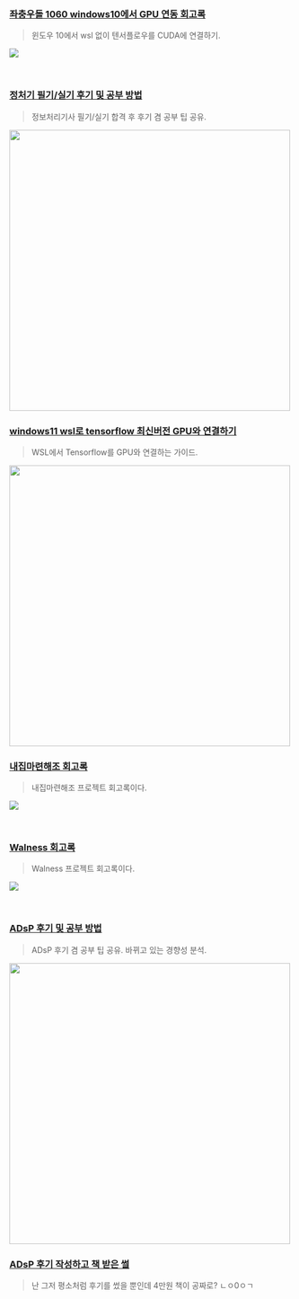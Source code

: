 ### [좌충우돌 1060 windows10에서 GPU 연동 회고록](https://velog.io/@peyoumonephu/%EC%A2%8C%EC%B6%A9%EC%9A%B0%EB%8F%8C-1060-windows10%EC%97%90%EC%84%9C-GPU-%EC%97%B0%EB%8F%99-%ED%9A%8C%EA%B3%A0%EB%A1%9D)
> 윈도우 10에서 wsl 없이 텐서플로우를 CUDA에 연결하기.  

![](https://velog.velcdn.com/images/peyoumonephu/post/0d544b88-642e-40c4-84e6-a7bf1bcb9ce5/image.PNG)

<br>

### [정처기 필기/실기 후기 및 공부 방법](https://velog.io/@peyoumonephu/%EC%A0%95%EC%B2%98%EA%B8%B0-%ED%95%84%EA%B8%B0%EC%8B%A4%EA%B8%B0-%ED%9B%84%EA%B8%B0-%EB%B0%8F-%EA%B3%B5%EB%B6%80-%EB%B0%A9%EB%B2%95)
> 정보처리기사 필기/실기 합격 후 후기 겸 공부 팁 공유.


<img src="https://velog.velcdn.com/images/peyoumonephu/post/a207d5ff-927c-47ab-b9fe-801eaf88c202/image.png" width="500px">


<br>

### [windows11 wsl로 tensorflow 최신버전 GPU와 연결하기](https://velog.io/@peyoumonephu/windows11-wsl%EB%A1%9C-tensorflow-%EC%B5%9C%EC%8B%A0%EB%B2%84%EC%A0%84-GPU%EC%99%80-%EC%97%B0%EA%B2%B0%ED%95%98%EA%B8%B0)
> WSL에서 Tensorflow를 GPU와 연결하는 가이드.

<img src="https://velog.velcdn.com/images/peyoumonephu/post/e28eeff0-7cdc-4986-a9dc-0a15ca970492/image.png" width="500px">

<br>

### [내집마련해조 회고록](https://velog.io/@peyoumonephu/%EB%82%B4%EC%A7%91%EB%A7%88%EB%A0%A8%ED%95%B4%EC%A1%B0-%ED%9A%8C%EA%B3%A0%EB%A1%9D)
> 내집마련해조 프로젝트 회고록이다.

![](https://velog.velcdn.com/images/peyoumonephu/post/516d17db-1466-4c59-b158-7868a1d8935e/image.PNG)

<br>

### [Walness 회고록](https://velog.io/@peyoumonephu/Walness-%ED%9A%8C%EA%B3%A0%EB%A1%9D)
> Walness 프로젝트 회고록이다.

![](https://velog.velcdn.com/images/peyoumonephu/post/4f9432bc-45ec-4b48-a877-3b69b23eb80a/image.png)

<br>

### [ADsP 후기 및 공부 방법](https://velog.io/@peyoumonephu/41%ED%9A%8C-%EC%9D%B4%ED%9B%84-%ED%95%84%EB%8F%85-ADsP-%ED%9B%84%EA%B8%B0-%EB%B0%8F-%EA%B3%B5%EB%B6%80-%EB%B0%A9%EB%B2%95-%EB%B0%94%EB%80%8C%EB%8A%94-%EA%B2%BD%ED%96%A5%EC%84%B1)
> ADsP 후기 겸 공부 팁 공유. 바뀌고 있는 경향성 분석.

<img src="https://velog.velcdn.com/images/peyoumonephu/post/32b7956c-eb78-4379-ba14-aa31e9ac692d/image.jpg" width="500px">

<br>

### [ADsP 후기 작성하고 책 받은 썰](https://velog.io/@peyoumonephu/ADsP-%ED%9B%84%EA%B8%B0-%EC%9E%91%EC%84%B1%ED%95%98%EA%B3%A0-%EC%B1%85-%EB%B0%9B%EC%9D%80-%EC%8D%B0)
> 난 그저 평소처럼 후기를 썼을 뿐인데 4만원 책이 공짜로? ㄴㅇ0ㅇㄱ


